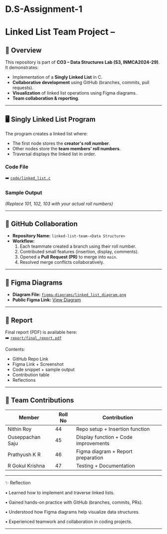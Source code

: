 # D.S-Assignment-1
# Linked List Team Project – <TeamName>

## 📌 Overview
This repository is part of **CO3 – Data Structures Lab (S3, INMCA2024-29)**.  
It demonstrates:
- Implementation of a **Singly Linked List** in C.
- **Collaborative development** using GitHub (branches, commits, pull requests).
- **Visualization** of linked list operations using Figma diagrams.
- **Team collaboration & reporting**.

---

## 🖥️ Singly Linked List Program
The program creates a linked list where:
- The first node stores the **creator's roll number**.
- Other nodes store the **team members’ roll numbers**.
- Traversal displays the linked list in order.

### Code File
➡️ [`code/linked_list.c`](code/linked_list.c)

### Sample Output



*(Replace 101, 102, 103 with your actual roll numbers)*

---

## 🔀 GitHub Collaboration
- **Repository Name:** `linked-list-team-<Data Structure>`
- **Workflow:**
  1. Each teammate created a branch using their roll number.
  2. Contributed small features (insertion, display, comments).
  3. Opened a **Pull Request (PR)** to merge into `main`.
  4. Resolved merge conflicts collaboratively.

---

## 🎨 Figma Diagrams
- **Diagram File:** [`figma-diagrams/linked_list_diagram.png`](figma-diagrams/linked_list_diagram.png)  
- **Public Figma Link:** [View Diagram](https://www.figma.com/file/xxxxx/linked-list-diagram)

---

## 📑 Report
Final report (PDF) is available here:  
➡️ [`report/final_report.pdf`](report/final_report.pdf)

Contents:
- GitHub Repo Link
- Figma Link + Screenshot
- Code snippet + sample output
- Contribution table
- Reflections

---

## 👥 Team Contributions
| Member            | Roll No | Contribution                         |
|-------------------|---------|--------------------------------------|
| Nithin Roy        |   44    | Repo setup + Insertion function      |
| Ouseppachan Saju  |   45    | Display function + Code improvements |
| Prathyush K R     |   46    | Figma diagram + Report preparation   |
| R Gokul Krishna   |   47    | Testing + Documentation              |


---

✨ Reflection

• Learned how to implement and traverse linked lists.

• Gained hands-on practice with GitHub (branches, commits, PRs).

• Understood how Figma diagrams help visualize data structures.

• Experienced teamwork and collaboration in coding projects.

---

